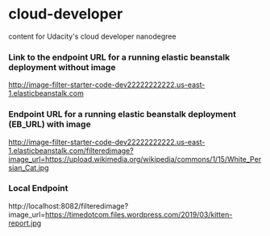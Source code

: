 # cloud-developer
content for Udacity's cloud developer nanodegree

### Link to the endpoint URL for a running elastic beanstalk deployment without image
http://image-filter-starter-code-dev22222222222.us-east-1.elasticbeanstalk.com

### Endpoint URL for a running elastic beanstalk deployment (EB_URL) with image
http://image-filter-starter-code-dev22222222222.us-east-1.elasticbeanstalk.com/filteredimage?image_url=https://upload.wikimedia.org/wikipedia/commons/1/15/White_Persian_Cat.jpg

### Local Endpoint
http://localhost:8082/filteredimage?image_url=https://timedotcom.files.wordpress.com/2019/03/kitten-report.jpg


